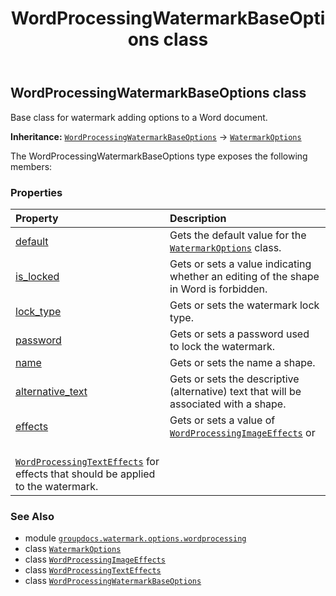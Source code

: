 ﻿---
title: WordProcessingWatermarkBaseOptions class
second_title: GroupDocs.Watermark for Python via .NET API References
description: 
type: docs
url: /python-net/groupdocs.watermark.options.wordprocessing/wordprocessingwatermarkbaseoptions/
is_root: false
weight: 70
---

## WordProcessingWatermarkBaseOptions class

Base class for watermark adding options to a Word document.



**Inheritance:** [`WordProcessingWatermarkBaseOptions`](/watermark/python-net/groupdocs.watermark.options.wordprocessing/wordprocessingwatermarkbaseoptions) → 
[`WatermarkOptions`](/watermark/python-net/groupdocs.watermark.options/watermarkoptions)



The WordProcessingWatermarkBaseOptions type exposes the following members:

### Properties
| Property | Description |
| :- | :- |
| [default](/watermark/python-net/groupdocs.watermark.options.wordprocessing/wordprocessingwatermarkbaseoptions/default) | Gets the default value for the [`WatermarkOptions`](/watermark/python-net/groupdocs.watermark.options/watermarkoptions) class. |
| [is_locked](/watermark/python-net/groupdocs.watermark.options.wordprocessing/wordprocessingwatermarkbaseoptions/is_locked) | Gets or sets a value indicating whether an editing of the shape in Word is forbidden. |
| [lock_type](/watermark/python-net/groupdocs.watermark.options.wordprocessing/wordprocessingwatermarkbaseoptions/lock_type) | Gets or sets the watermark lock type. |
| [password](/watermark/python-net/groupdocs.watermark.options.wordprocessing/wordprocessingwatermarkbaseoptions/password) | Gets or sets a password used to lock the watermark. |
| [name](/watermark/python-net/groupdocs.watermark.options.wordprocessing/wordprocessingwatermarkbaseoptions/name) | Gets or sets the name a shape. |
| [alternative_text](/watermark/python-net/groupdocs.watermark.options.wordprocessing/wordprocessingwatermarkbaseoptions/alternative_text) | Gets or sets the descriptive (alternative) text that will be associated with a shape. |
| [effects](/watermark/python-net/groupdocs.watermark.options.wordprocessing/wordprocessingwatermarkbaseoptions/effects) | Gets or sets a value of [`WordProcessingImageEffects`](/watermark/python-net/groupdocs.watermark.options.wordprocessing/wordprocessingimageeffects) or<br/>[`WordProcessingTextEffects`](/watermark/python-net/groupdocs.watermark.options.wordprocessing/wordprocessingtexteffects) for effects that should be applied to the watermark. |



### See Also
* module [`groupdocs.watermark.options.wordprocessing`](..)
* class [`WatermarkOptions`](/watermark/python-net/groupdocs.watermark.options/watermarkoptions)
* class [`WordProcessingImageEffects`](/watermark/python-net/groupdocs.watermark.options.wordprocessing/wordprocessingimageeffects)
* class [`WordProcessingTextEffects`](/watermark/python-net/groupdocs.watermark.options.wordprocessing/wordprocessingtexteffects)
* class [`WordProcessingWatermarkBaseOptions`](/watermark/python-net/groupdocs.watermark.options.wordprocessing/wordprocessingwatermarkbaseoptions)
